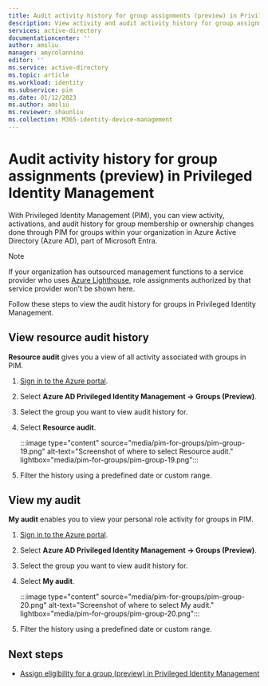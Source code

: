 ```yaml
---
title: Audit activity history for group assignments (preview) in Privileged Identity Management
description: View activity and audit activity history for group assignments (preview) in Azure AD Privileged Identity Management (PIM).
services: active-directory
documentationcenter: ''
author: amsliu
manager: amycolannino
editor: ''
ms.service: active-directory
ms.topic: article
ms.workload: identity
ms.subservice: pim
ms.date: 01/12/2023
ms.author: amsliu
ms.reviewer: shaunliu
ms.collection: M365-identity-device-management
---
```

# Audit activity history for group assignments (preview) in Privileged Identity Management

With Privileged Identity Management (PIM), you can view activity, activations, and audit history for group membership or ownership changes done through PIM for groups within your organization in Azure Active Directory (Azure AD), part of Microsoft Entra.

> [!NOTE]
> If your organization has outsourced management functions to a service provider who uses [Azure Lighthouse](../../lighthouse/overview.md), role assignments authorized by that service provider won't be shown here.

Follow these steps to view the audit history for groups in Privileged Identity Management.

## View resource audit history

**Resource audit** gives you a view of all activity associated with groups in PIM.

1. [Sign in to the Azure portal](https://portal.azure.com).

1. Select **Azure AD Privileged Identity Management -> Groups (Preview)**. 

1. Select the group you want to view audit history for.

1. Select **Resource audit**.

    :::image type="content" source="media/pim-for-groups/pim-group-19.png" alt-text="Screenshot of where to select Resource audit." lightbox="media/pim-for-groups/pim-group-19.png":::

1.	Filter the history using a predefined date or custom range.

## View my audit

**My audit** enables you to view your personal role activity for groups in PIM.

1. [Sign in to the Azure portal](https://portal.azure.com).

1. Select **Azure AD Privileged Identity Management -> Groups (Preview)**. 

1. Select the group you want to view audit history for.

1. Select **My audit**.

    :::image type="content" source="media/pim-for-groups/pim-group-20.png" alt-text="Screenshot of where to select My audit." lightbox="media/pim-for-groups/pim-group-20.png":::

1.	Filter the history using a predefined date or custom range.

## Next steps

- [Assign eligibility for a group (preview) in Privileged Identity Management](groups-assign-member-owner.md)
